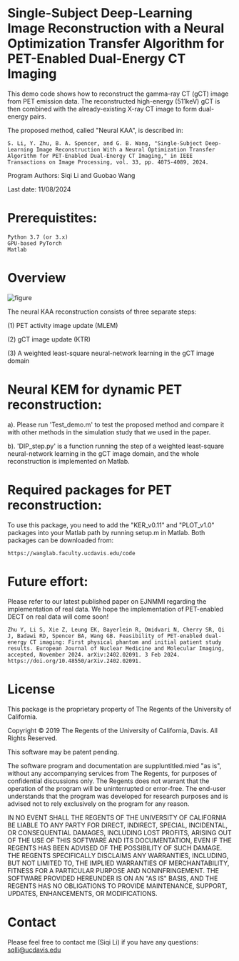 # Single-Subject Deep-Learning Image Reconstruction with a Neural Optimization Transfer Algorithm for PET-Enabled Dual-Energy CT Imaging

This demo code shows how to reconstruct the gamma-ray CT (gCT) image from PET emission data. The reconstructed high-energy (511keV) gCT is then combined with the already-existing X-ray CT image to form dual-energy pairs. 

The proposed method, called "Neural KAA", is described in:

    S. Li, Y. Zhu, B. A. Spencer, and G. B. Wang, "Single-Subject Deep-Learning Image Reconstruction With a Neural Optimization Transfer Algorithm for PET-Enabled Dual-Energy CT Imaging," in IEEE Transactions on Image Processing, vol. 33, pp. 4075-4089, 2024.

Program Authors: Siqi Li and Guobao Wang

Last date: 11/08/2024


# Prerequistites:
	Python 3.7 (or 3.x)
	GPU-based PyTorch
	Matlab

# Overview

![figure](https://github.com/user-attachments/assets/b9a35c03-a26d-4fbc-925f-cceb4be4005d)

The neural KAA reconstruction consists of three separate steps: 

(1) PET activity image update (MLEM) 

(2) gCT image update (KTR)

(3) A weighted least-square neural-network learning in the gCT image domain

# Neural KEM for dynamic PET reconstruction:

a). Please run 'Test_demo.m' to test the proposed method and compare it with other methods in the simulation study that we used in the paper.

b). 'DIP_step.py' is a function running the step of a weighted least-square neural-network learning in the gCT image domain, and the whole reconstruction is implemented on Matlab.

# Required packages for PET reconstruction:

To use this package, you need to add the "KER_v0.11" and "PLOT_v1.0" packages into your Matlab path by running setup.m in Matlab. Both packages can be downloaded from:

	https://wanglab.faculty.ucdavis.edu/code

# Future effort:

Please refer to our latest published paper on EJNMMI regarding the implementation of real data. We hope the implementation of PET-enabled DECT on real data will come soon!

	Zhu Y, Li S, Xie Z, Leung EK, Bayerlein R, Omidvari N, Cherry SR, Qi J, Badawi RD, Spencer BA, Wang GB. Feasibility of PET-enabled dual-energy CT imaging: First physical phantom and initial patient study results. European Journal of Nuclear Medicine and Molecular Imaging, accepted, November 2024. arXiv:2402.02091. 3 Feb 2024. https://doi.org/10.48550/arXiv.2402.02091.

# License
This package is the proprietary property of The Regents of the University of California.
 
Copyright © 2019 The Regents of the University of California, Davis. 
All Rights Reserved. 
 
This software may be patent pending.
 
The software program and documentation are suppluntitled.mied "as is", without any 
accompanying services from The Regents, for purposes of confidential discussions 
only. The Regents does not warrant that the operation of the program will be 
uninterrupted or error-free. The end-user understands that the program was 
developed for research purposes and is advised not to rely exclusively on 
the program for any reason.
 
IN NO EVENT SHALL THE REGENTS OF THE UNIVERSITY OF CALIFORNIA BE LIABLE TO ANY
PARTY FOR DIRECT, INDIRECT, SPECIAL, INCIDENTAL, OR CONSEQUENTIAL DAMAGES, 
INCLUDING LOST PROFITS, ARISING OUT OF THE USE OF THIS SOFTWARE AND ITS DOCUMENTATION, 
EVEN IF THE REGENTS HAS BEEN ADVISED OF THE POSSIBILITY OF SUCH DAMAGE. THE REGENTS 
SPECIFICALLY DISCLAIMS ANY WARRANTIES, INCLUDING, BUT NOT LIMITED TO, THE IMPLIED 
WARRANTIES OF MERCHANTABILITY, FITNESS FOR A PARTICULAR PURPOSE AND NONINFRINGEMENT. 
THE SOFTWARE PROVIDED HEREUNDER IS ON AN "AS IS" BASIS, AND THE REGENTS HAS NO 
OBLIGATIONS TO PROVIDE MAINTENANCE, SUPPORT, UPDATES, ENHANCEMENTS, OR MODIFICATIONS. 


# Contact
Please feel free to contact me (Siqi Li) if you have any questions: sqlli@ucdavis.edu
